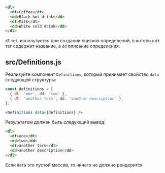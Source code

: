 ```html
<dl>
  <dt>Coffee</dt>
  <dd>Black hot drink</dd>
  <dt>Milk</dt>
  <dd>White cold drink</dd>
</dl>
```

`dl` тег, используется при создании списков определений, в которых `dt` тег содержит название, а `dd` описание определения.

## src/Definitions.js

Реализуйте компонент `Definitions`, который принимает свойство `data` следующей структуры:

```jsx harmony
const definitions = [
  { dt: 'one', dd: 'two' },
  { dt: 'another term', dd: 'another description' },
];

<Definitions data={definitions} />
```

Результатом должен быть следующий вывод:

```html
<dl>
  <dt>one</dt>
  <dd>two</dd>
  <dt>another term</dt>
  <dd>another description</dd>
</dl>
```

Если `data` это пустой массив, то ничего не должно рендерится
